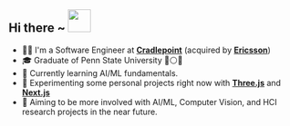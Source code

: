 ## Hi there ~ <img src="https://github.com/vxm52/vxm52.github.io/blob/master/img/hi.gif" width="40"/>

- 👨‍💻 I'm a Software Engineer at [**Cradlepoint**](https://cradlepoint.com/) (acquired by [**Ericsson**](https://www.ericsson.com/en))
- 🎓 Graduate of Penn State University 🔵⚪🦁
- 🌱 Currently learning AI/ML fundamentals.
- 🧪 Experimenting some personal projects right now with [**Three.js**](https://threejs.org/) and [**Next.js**](https://nextjs.org/)
- 🔭 Aiming to be more involved with AI/ML, Computer Vision, and HCI research projects in the near future.



<!--
**vxm52/vxm52** is a ✨ _special_ ✨ repository because its `README.md` (this file) appears on your GitHub profile.

Here are some ideas to get you started:

- 🔭 I’m currently working on ...
- 🌱 I’m currently learning ...
- 👯 I’m looking to collaborate on ...
- 🤔 I’m looking for help with ...
- 💬 Ask me about ...
- 📫 How to reach me: ...
- 😄 Pronouns: ...
- ⚡ Fun fact: ...
-->

